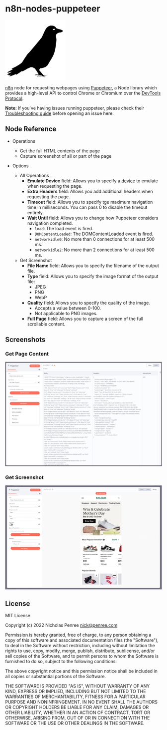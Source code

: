 # n8n-nodes-puppeteer

![n8n.io - Workflow Automation](https://raw.githubusercontent.com/n8n-io/n8n/master/assets/n8n-logo.png)

[n8n](https://www.n8n.io) node for requesting webpages using [Puppeteer](https://pptr.dev/), a Node library which provides a high-level API to control Chrome or Chromium over the [DevTools Protocol](https://chromedevtools.github.io/devtools-protocol/). 

**Note:** If you've having issues running puppeteer, please check their [Troubleshooting guide](https://github.com/puppeteer/puppeteer/blob/main/docs/troubleshooting.md) before opening an issue here.

## Node Reference

* Operations
    * Get the full HTML contents of the page
    * Capture screenshot of all or part of the page

* Options
    * All Operations
        * **Emulate Device** field: Allows you to specify a [device](https://github.com/puppeteer/puppeteer/blob/main/src/common/DeviceDescriptors.ts) to emulate when requesting the page.
        * **Extra Headers** field: Allows you add additional headers when requesting the page.
        * **Timeout** field: Allows you to specify tge maximum navigation time in milliseconds. You can pass 0 to disable the timeout entirely.
        * **Wait Until** field: Allows you to change how Puppeteer considers navigation completed.
            * `load`: The load event is fired.
            * `DOMContentLoaded`: The DOMContentLoaded event is fired.
            * `networkidle0`: No more than 0 connections for at least 500 ms.
            * `networkidle2`: No more than 2 connections for at least 500 ms.
    * Get Screenshot
        * **File Name** field: Allows you to specify the filename of the output file.
        * **Type** field: Allows you to specify the image format of the output file:
            * JPEG
            * PNG
            * WebP
        * **Quality** field: Allows you to specify the quality of the image.
            * Accepts a value between 0-100.
            * Not applicable to PNG images.
        * **Full Page** field: Allows you to capture a screen of the full scrollable content.

## Screenshots

### Get Page Content

![](images/content.png)

### Get Screenshot

![](images/screenshot.png)

## License

MIT License

Copyright (c) 2022 Nicholas Penree <nick@penree.com>

Permission is hereby granted, free of charge, to any person obtaining a copy
of this software and associated documentation files (the "Software"), to deal
in the Software without restriction, including without limitation the rights
to use, copy, modify, merge, publish, distribute, sublicense, and/or sell
copies of the Software, and to permit persons to whom the Software is
furnished to do so, subject to the following conditions:

The above copyright notice and this permission notice shall be included in all
copies or substantial portions of the Software.

THE SOFTWARE IS PROVIDED "AS IS", WITHOUT WARRANTY OF ANY KIND, EXPRESS OR
IMPLIED, INCLUDING BUT NOT LIMITED TO THE WARRANTIES OF MERCHANTABILITY,
FITNESS FOR A PARTICULAR PURPOSE AND NONINFRINGEMENT. IN NO EVENT SHALL THE
AUTHORS OR COPYRIGHT HOLDERS BE LIABLE FOR ANY CLAIM, DAMAGES OR OTHER
LIABILITY, WHETHER IN AN ACTION OF CONTRACT, TORT OR OTHERWISE, ARISING FROM,
OUT OF OR IN CONNECTION WITH THE SOFTWARE OR THE USE OR OTHER DEALINGS IN THE
SOFTWARE.